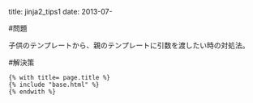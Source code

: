 title: jinja2_tips1
date: 2013-07-


#問題

子供のテンプレートから、親のテンプレートに引数を渡したい時の対処法。


#解決策

	{% with title= page.title %}
	{% include "base.html" %}
	{% endwith %}




